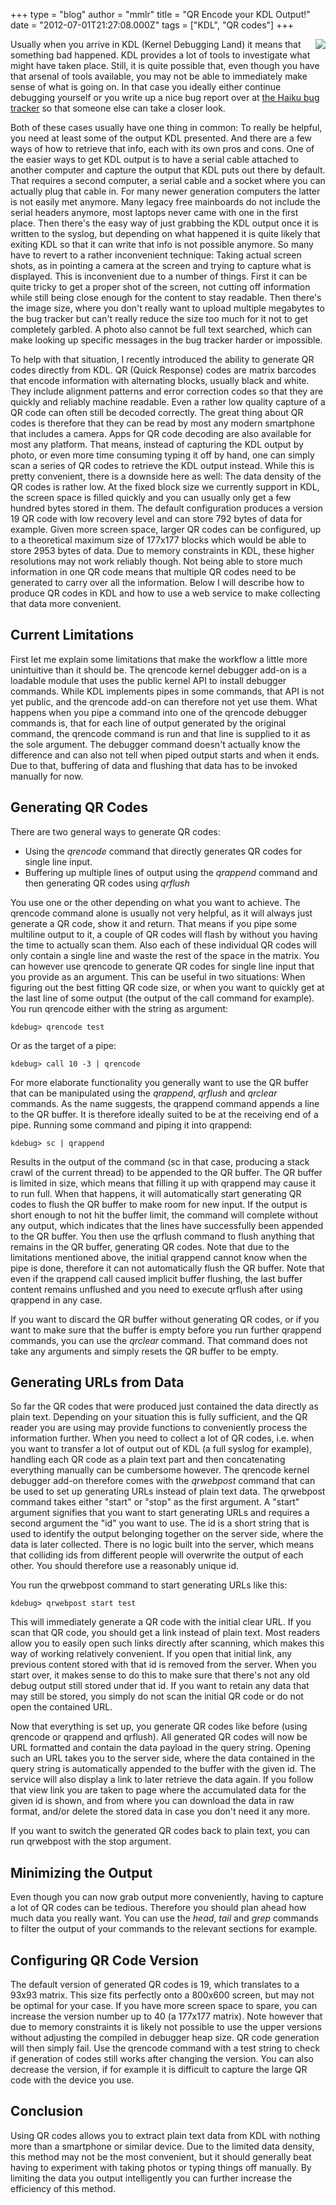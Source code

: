+++
type = "blog"
author = "mmlr"
title = "QR Encode your KDL Output!"
date = "2012-07-01T21:27:08.000Z"
tags = ["KDL", "QR codes"]
+++

<img src="/files/qrencode.png" align="right" />
<p>Usually when you arrive in KDL (Kernel Debugging Land) it means that something bad happened. KDL provides a lot of tools to investigate what might have taken place. Still, it is quite possible that, even though you have that arsenal of tools available, you may not be able to immediately make sense of what is going on. In that case you ideally either continue debugging yourself or you write up a nice bug report over at <a href="https://dev.haiku-os.org/">the Haiku bug tracker</a> so that someone else can take a closer look.</p>

<!--more-->

<p>Both of these cases usually have one thing in common: To really be helpful, you need at least some of the output KDL presented. And there are a few ways of how to retrieve that info, each with its own pros and cons. One of the easier ways to get KDL output is to have a serial cable attached to another computer and capture the output that KDL puts out there by default. That requires a second computer, a serial cable and a socket where you can actually plug that cable in. For many newer generation computers the latter is not easily met anymore. Many legacy free mainboards do not include the serial headers anymore, most laptops never came with one in the first place. Then there's the easy way of just grabbing the KDL output once it is written to the syslog, but depending on what happened it is quite likely that exiting KDL so that it can write that info is not possible anymore. So many have to revert to a rather inconvenient technique: Taking actual screen shots, as in pointing a camera at the screen and trying to capture what is displayed. This is inconvenient due to a number of things. First it can be quite tricky to get a proper shot of the screen, not cutting off information while still being close enough for the content to stay readable. Then there's the image size, where you don't really want to upload multiple megabytes to the bug tracker but can't really reduce the size too much for it not to get completely garbled. A photo also cannot be full text searched, which can make looking up specific messages in the bug tracker harder or impossible.</p>

<p>To help with that situation, I recently introduced the ability to generate QR codes directly from KDL. QR (Quick Response) codes are matrix barcodes that encode information with alternating blocks, usually black and white. They include alignment patterns and error correction codes so that they are quickly and reliably machine readable. Even a rather low quality capture of a QR code can often still be decoded correctly. The great thing about QR codes is therefore that they can be read by most any modern smartphone that includes a camera. Apps for QR code decoding are also available for most any platform. That means, instead of capturing the KDL output by photo, or even more time consuming typing it off by hand, one can simply scan a series of QR codes to retrieve the KDL output instead. While this is pretty convenient, there is a downside here as well: The data density of the QR codes is rather low. At the fixed block size we currently support in KDL, the screen space is filled quickly and you can usually only get a few hundred bytes stored in them. The default configuration produces a version 19 QR code with low recovery level and can store 792 bytes of data for example. Given more screen space, larger QR codes can be configured, up to a theoretical maximum size of 177x177 blocks which would be able to store 2953 bytes of data. Due to memory constraints in KDL, these higher resolutions may not work reliably though. Not being able to store much information in one QR code means that multiple QR codes need to be generated to carry over all the information. Below I will describe how to produce QR codes in KDL and how to use a web service to make collecting that data more convenient.</p>

<h2><b>Current Limitations</b></h2>
<p>First let me explain some limitations that make the workflow a little more unintuitive than it should be. The qrencode kernel debugger add-on is a loadable module that uses the public kernel API to install debugger commands. While KDL implements pipes in some commands, that API is not yet public, and the qrencode add-on can therefore not yet use them. What happens when you pipe a command into one of the qrencode debugger commands is, that for each line of output generated by the original command, the qrencode command is run and that line is supplied to it as the sole argument. The debugger command doesn't actually know the difference and can also not tell when piped output starts and when it ends. Due to that, buffering of data and flushing that data has to be invoked manually for now.</p>

<h2><b>Generating QR Codes</b></h2>
<p>There are two general ways to generate QR codes:
<ul>
 <li>Using the <em>qrencode</em> command that directly generates QR codes for single line input.</li>
 <li>Buffering up multiple lines of output using the <em>qrappend</em> command and then generating QR codes using <em>qrflush</em></li>
</ul>
You use one or the other depending on what you want to achieve. The qrencode command alone is usually not very helpful, as it will always just generate a QR code, show it and return. That means if you pipe some multiline output to it, a couple of QR codes will flash by without you having the time to actually scan them. Also each of these individual QR codes will only contain a single line and waste the rest of the space in the matrix. You can however use qrencode to generate QR codes for single line input that you provide as an argument. This can be useful in two situations: When figuring out the best fitting QR code size, or when you want to quickly get at the last line of some output (the output of the call command for example). You run qrencode either with the string as argument:</p>
<code>kdebug> qrencode test</code>
<p>Or as the target of a pipe:</p>
<code>kdebug> call 10 -3 | qrencode</code>

<p>For more elaborate functionality you generally want to use the QR buffer that can be manipulated using the <em>qrappend</em>, <em>qrflush</em> and <em>qrclear</em> commands. As the name suggests, the qrappend command appends a line to the QR buffer. It is therefore ideally suited to be at the receiving end of a pipe. Running some command and piping it into qrappend:</p>
<code>kdebug> sc | qrappend</code>
<p>Results in the output of the command (sc in that case, producing a stack crawl of the current thread) to be appended to the QR buffer. The QR buffer is limited in size, which means that filling it up with qrappend may cause it to run full. When that happens, it will automatically start generating QR codes to flush the QR buffer to make room for new input. If the output is short enough to not hit the buffer limit, the command will complete without any output, which indicates that the lines have successfully been appended to the QR buffer. You then use the qrflush command to flush anything that remains in the QR buffer, generating QR codes. Note that due to the limitations mentioned above, the initial qrappend cannot know when the pipe is done, therefore it can not automatically flush the QR buffer. Note that even if the qrappend call caused implicit buffer flushing, the last buffer content remains unflushed and you need to execute qrflush after using qrappend in any case.</p>

<p>If you want to discard the QR buffer without generating QR codes, or if you want to make sure that the buffer is empty before you run further qrappend commands, you can use the <em>qrclear</em> command. That command does not take any arguments and simply resets the QR buffer to be empty.</p>

<h2><b>Generating URLs from Data</b></h2>
<p>So far the QR codes that were produced just contained the data directly as plain text. Depending on your situation this is fully sufficient, and the QR reader you are using may provide functions to conveniently process the information further. When you need to collect a lot of QR codes, i.e. when you want to transfer a lot of output out of KDL (a full syslog for example), handling each QR code as a plain text part and then concatenating everything manually can be cumbersome however. The qrencode kernel debugger add-on therefore comes with the <em>qrwebpost</em> command that can be used to set up generating URLs instead of plain text data. The qrwebpost command takes either "start" or "stop" as the first argument. A "start" argument signifies that you want to start generating URLs and requires a second argument the "id" you want to use. The id is a short string that is used to identify the output belonging together on the server side, where the data is later collected. There is no logic built into the server, which means that colliding ids from different people will overwrite the output of each other. You should therefore use a reasonably unique id.</p>

<p>You run the qrwebpost command to start generating URLs like this:</p>
<code>kdebug> qrwebpost start test</code>
<p>This will immediately generate a QR code with the initial clear URL. If you scan that QR code, you should get a link instead of plain text. Most readers allow you to easily open such links directly after scanning, which makes this way of working relatively convenient. If you open that initial link, any previous content stored with that id is removed from the server. When you start over, it makes sense to do this to make sure that there's not any old debug output still stored under that id. If you want to retain any data that may still be stored, you simply do not scan the initial QR code or do not open the contained URL.</p>

<p>Now that everything is set up, you generate QR codes like before (using qrencode or qrappend and qrflush). All generated QR codes will now be URL formatted and contain the data payload in the query string. Opening such an URL takes you to the server side, where the data contained in the query string is automatically appended to the buffer with the given id. The service will also display a link to later retrieve the data again. If you follow that view link you are taken to page where the accumulated data for the given id is shown, and from where you can download the data in raw format, and/or delete the stored data in case you don't need it any more.</p>

<p>If you want to switch the generated QR codes back to plain text, you can run qrwebpost with the stop argument.</p>

<h2><b>Minimizing the Output</b></h2>
<p>Even though you can now grab output more conveniently, having to capture a lot of QR codes can be tedious. Therefore you should plan ahead how much data you really want. You can use the <em>head</em>, <em>tail</em> and <em>grep</em> commands to filter the output of your commands to the relevant sections for example.</p>

<h2><b>Configuring QR Code Version</b></h2>
<p>The default version of generated QR codes is 19, which translates to a 93x93 matrix. This size fits perfectly onto a 800x600 screen, but may not be optimal for your case. If you have more screen space to spare, you can increase the version number up to 40 (a 177x177 matrix). Note however that due to memory constraints it is likely not possible to use the upper versions without adjusting the compiled in debugger heap size. QR code generation will then simply fail. Use the qrencode command with a test string to check if generation of codes still works after changing the version. You can also decrease the version, if for example it is difficult to capture the large QR code with the device you use.</p>

<h2><b>Conclusion</b></h2>
<p>Using QR codes allows you to extract plain text data from KDL with nothing more than a smartphone or similar device. Due to the limited data density, this method may not be the most convenient, but it should generally beat having to experiment with taking photos or typing things off manually. By limiting the data you output intelligently you can further increase the efficiency of this method.</p>